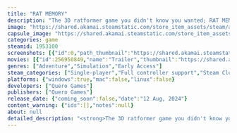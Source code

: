```yaml
---
title: "RAT MEMORY"
description: "The 3D ratformer game you didn't know you wanted; RAT MEMORY is a 3D platformer game with exploration, in which you will have to complete tasks, such as collecting items and coins, and overcome challenges as a rat trying to discover his present and change his future."
image: "https://shared.akamai.steamstatic.com/store_item_assets/steam/apps/1953100/header.jpg?t=1731895585"
capsule_image: "https://shared.akamai.steamstatic.com/store_item_assets/steam/apps/1953100/capsule_231x87.jpg?t=1731895585"
categories: game
steamid: 1953100
screenshots: [{"id":0,"path_thumbnail":"https://shared.akamai.steamstatic.com/store_item_assets/steam/apps/1953100/ss_629dabd031e3f8db1bbd6773dc90c46e4990d6a9.600x338.jpg?t=1731895585","path_full":"https://shared.akamai.steamstatic.com/store_item_assets/steam/apps/1953100/ss_629dabd031e3f8db1bbd6773dc90c46e4990d6a9.1920x1080.jpg?t=1731895585"},{"id":1,"path_thumbnail":"https://shared.akamai.steamstatic.com/store_item_assets/steam/apps/1953100/ss_58dd53f7ae60275a6af96c8ad32817b10c925cac.600x338.jpg?t=1731895585","path_full":"https://shared.akamai.steamstatic.com/store_item_assets/steam/apps/1953100/ss_58dd53f7ae60275a6af96c8ad32817b10c925cac.1920x1080.jpg?t=1731895585"},{"id":2,"path_thumbnail":"https://shared.akamai.steamstatic.com/store_item_assets/steam/apps/1953100/ss_da4a31c9648921661f3ed8832012b97c8061f8cc.600x338.jpg?t=1731895585","path_full":"https://shared.akamai.steamstatic.com/store_item_assets/steam/apps/1953100/ss_da4a31c9648921661f3ed8832012b97c8061f8cc.1920x1080.jpg?t=1731895585"},{"id":3,"path_thumbnail":"https://shared.akamai.steamstatic.com/store_item_assets/steam/apps/1953100/ss_2923aa6426f08157dfbd00942ce93839b6eee268.600x338.jpg?t=1731895585","path_full":"https://shared.akamai.steamstatic.com/store_item_assets/steam/apps/1953100/ss_2923aa6426f08157dfbd00942ce93839b6eee268.1920x1080.jpg?t=1731895585"},{"id":4,"path_thumbnail":"https://shared.akamai.steamstatic.com/store_item_assets/steam/apps/1953100/ss_43a416fc6a215a73550e83a7e9c178264b2d6bed.600x338.jpg?t=1731895585","path_full":"https://shared.akamai.steamstatic.com/store_item_assets/steam/apps/1953100/ss_43a416fc6a215a73550e83a7e9c178264b2d6bed.1920x1080.jpg?t=1731895585"},{"id":5,"path_thumbnail":"https://shared.akamai.steamstatic.com/store_item_assets/steam/apps/1953100/ss_a2aa3dcbbed016e2c696b54c94a43bb94e02b1b2.600x338.jpg?t=1731895585","path_full":"https://shared.akamai.steamstatic.com/store_item_assets/steam/apps/1953100/ss_a2aa3dcbbed016e2c696b54c94a43bb94e02b1b2.1920x1080.jpg?t=1731895585"},{"id":6,"path_thumbnail":"https://shared.akamai.steamstatic.com/store_item_assets/steam/apps/1953100/ss_695f5ff07b245d4b3b8611fe149736ffb3b9a482.600x338.jpg?t=1731895585","path_full":"https://shared.akamai.steamstatic.com/store_item_assets/steam/apps/1953100/ss_695f5ff07b245d4b3b8611fe149736ffb3b9a482.1920x1080.jpg?t=1731895585"},{"id":7,"path_thumbnail":"https://shared.akamai.steamstatic.com/store_item_assets/steam/apps/1953100/ss_3f95184faadffd14876b39c00d1f2fa44c554b2b.600x338.jpg?t=1731895585","path_full":"https://shared.akamai.steamstatic.com/store_item_assets/steam/apps/1953100/ss_3f95184faadffd14876b39c00d1f2fa44c554b2b.1920x1080.jpg?t=1731895585"},{"id":8,"path_thumbnail":"https://shared.akamai.steamstatic.com/store_item_assets/steam/apps/1953100/ss_8d872cfd96abe2a5de30ddd83081d4d0eb446430.600x338.jpg?t=1731895585","path_full":"https://shared.akamai.steamstatic.com/store_item_assets/steam/apps/1953100/ss_8d872cfd96abe2a5de30ddd83081d4d0eb446430.1920x1080.jpg?t=1731895585"}]
movies: [{"id":256950849,"name":"Trailer","thumbnail":"https://shared.akamai.steamstatic.com/store_item_assets/steam/apps/256950849/movie.293x165.jpg?t=1685912864","webm":{"480":"http://video.akamai.steamstatic.com/store_trailers/256950849/movie480_vp9.webm?t=1685912864","max":"http://video.akamai.steamstatic.com/store_trailers/256950849/movie_max_vp9.webm?t=1685912864"},"mp4":{"480":"http://video.akamai.steamstatic.com/store_trailers/256950849/movie480.mp4?t=1685912864","max":"http://video.akamai.steamstatic.com/store_trailers/256950849/movie_max.mp4?t=1685912864"},"highlight":true},{"id":256936600,"name":"DEMO 3.0 UPDATE","thumbnail":"https://shared.akamai.steamstatic.com/store_item_assets/steam/apps/256936600/movie.293x165.jpg?t=1683121074","webm":{"480":"http://video.akamai.steamstatic.com/store_trailers/256936600/movie480_vp9.webm?t=1683121074","max":"http://video.akamai.steamstatic.com/store_trailers/256936600/movie_max_vp9.webm?t=1683121074"},"mp4":{"480":"http://video.akamai.steamstatic.com/store_trailers/256936600/movie480.mp4?t=1683121074","max":"http://video.akamai.steamstatic.com/store_trailers/256936600/movie_max.mp4?t=1683121074"},"highlight":true},{"id":256915933,"name":"Gameplay teaser","thumbnail":"https://shared.akamai.steamstatic.com/store_item_assets/steam/apps/256915933/movie.293x165.jpg?t=1683121065","webm":{"480":"http://video.akamai.steamstatic.com/store_trailers/256915933/movie480_vp9.webm?t=1683121065","max":"http://video.akamai.steamstatic.com/store_trailers/256915933/movie_max_vp9.webm?t=1683121065"},"mp4":{"480":"http://video.akamai.steamstatic.com/store_trailers/256915933/movie480.mp4?t=1683121065","max":"http://video.akamai.steamstatic.com/store_trailers/256915933/movie_max.mp4?t=1683121065"},"highlight":true},{"id":256904833,"name":"DEMO 2.0 UPDATE","thumbnail":"https://shared.akamai.steamstatic.com/store_item_assets/steam/apps/256904833/movie.293x165.jpg?t=1683121081","webm":{"480":"http://video.akamai.steamstatic.com/store_trailers/256904833/movie480_vp9.webm?t=1683121081","max":"http://video.akamai.steamstatic.com/store_trailers/256904833/movie_max_vp9.webm?t=1683121081"},"mp4":{"480":"http://video.akamai.steamstatic.com/store_trailers/256904833/movie480.mp4?t=1683121081","max":"http://video.akamai.steamstatic.com/store_trailers/256904833/movie_max.mp4?t=1683121081"},"highlight":true}]
genres: ["Adventure","Simulation","Early Access"]
steam_categories: ["Single-player","Full controller support","Steam Cloud","Family Sharing"]
platforms: {"windows":true,"mac":false,"linux":false}
developers: ["Quero Games"]
publishers: ["Quero Games"]
release_date: {"coming_soon":false,"date":"12 Aug, 2024"}
content_warning: {"ids":[],"notes":null}
about: null
detailed_description: "<strong>The 3D ratformer game you didn't know you wanted</strong>;<br><br><strong>RAT MEMORY is a 3D platformer game with exploration</strong>, in which you will have to complete tasks, such as collecting items and coins as a rat trying to discover his present and change his future.<br><br><img class=\"bb_img\" src=\"https://shared.akamai.steamstatic.com/store_item_assets/steam/apps/1953100/extras/watermelon.gif?t=1731895585\" /><br><br>With these coins you can unlock new items for the protagonist.<br><br><i>You can also collect items from another type...</i><h2 class=\"bb_tag\">Features:</h2><ul class=\"bb_ul\"><li>This platformer game has two cycles: at day, explore the place, try to collect coins and other items, and discover the story. At night, play the dream levels and try to overcome the platformer and exploration challenges that will test your skills.<br></li><li>Character customization: purchase new skins with your coins - unlock more than 10 new skins!<br></li><li>A hard but fair game. There is no game over or lives system. If you fail, you return to the last checkpoint. However, if you want an even bigger challenge, you can disable checkpoints or speed up the game.<br></li><li>Acessibility options, like changing game speed, high-contrast character color and remappable keybinds.<br></li><li>Family-friendly: there is no violence neither bad wording, or dark and mature themes. The only enemies here are the scenario and your gaming skills.<br></li><li>Easy to learn: you unlock new movements gradually, and you can try to master them at day levels for the time you want.<br></li><li>Unique story and lore: this is only the beginning of a new game universe. Quero Games has plans to expand this world in new games.</li></ul>"
---
```


